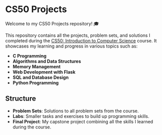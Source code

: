 # CS50 Projects

Welcome to my CS50 Projects repository! 🎓

This repository contains all the projects, problem sets, and solutions I completed during the [CS50: Introduction to Computer Science](https://cs50.harvard.edu/) course. It showcases my learning and progress in various topics such as:

- **C Programming**
- **Algorithms and Data Structures**
- **Memory Management**
- **Web Development with Flask**
- **SQL and Database Design**
- **Python Programming**

## Structure

- **Problem Sets**: Solutions to all problem sets from the course.
- **Labs**: Smaller tasks and exercises to build up programming skills.
- **Final Project**: My capstone project combining all the skills I learned during the course.

